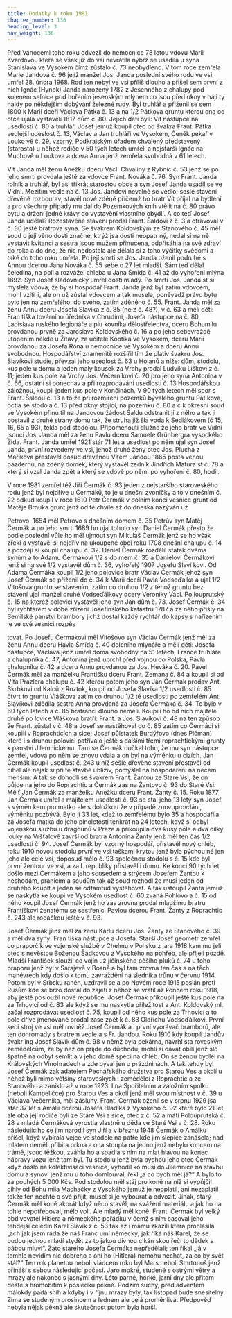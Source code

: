 ```yaml
---
title: Dodatky k roku 1981
chapter_number: 136
heading_level: 3
nav_weight: 136
---
```



Před Vánocemi toho roku odvezli do nemocnice 78 letou vdovu Marii Kvardovou která se však již
do vsi nevrátila nýbrž se usadila u syna Stanislava ve Vysokém čímž zůstalo č. 73 neobydleno.
V tom roce zemřela Marie Jandová č. 96 jejíž manžel Jos. Janda poslední svého rodu ve vsi, umřel
28. února 1968. Rod ten nebyl ve vsi příliš dlouho a přišel sem první z nich Ignác (Hynek) Janda
narozený 1782 z Jesenného z chalupy pod kolenem selnice pod hořením jesenským mlýnem co
jsou před okny v háji ty haldy po někdejším dobývání železné rudy. Byl truhlář a přiženil se sem
1800 k Marii dceři Václava Pátka č. 13 a na 1/2 Pátkova gruntu kterou ona od otce ujala vystavěli
1817 dům č. 80. Jejich děti byli: Vít nástupce na usedlosti č. 80 a truhlář, Josef jemuž koupil otec od
švakra Frant. Pátka vedlejší udeslost č. 13, Václav a Jan truhláři ve Vysokém, Čeněk pekař v Louko­
vě č. 29, vzorný, Podkrajským úřadem chválený představený (starosta) u něhož rodiče v 50 tých
letech umřeli a nejstarši Ignác na Muchově u Loukova a dcera Anna jenž zemřela svobodná v 61
letech.

Vít Janda měl ženu Anežku dceru Václ. Chvaliny z Rybnic č. 53 jenž se po jeho smrti provdala
ještě za vdovce Frant. Nováka č. 76. Syn Frant. Janda rolník a truhlář, byl asi třikrát starostou obce
a syn Josef Janda usadil se ve Vídni.
Mezitím vedle na č. 13 Jos. Jandovi nevalně se vedlo; sešlé stavení dřevěné rozbourav, stavěl nové
zděné přičemž ho bratr Vít přijal na bydlení a pro všechny připady mu dal do Pozemkových knih
vtělit na č. 80 právo bytu a držení jedné krávy do vystavění vlastního obydlí. A co teď Josef Janda
udělal? Rozestavěné stavení prodal Frant. Šaldovi z č. 3 a otravoval v č. 80 ještě bratrova syna. Se
švakrem Koldovským ze Stanového č. 45 měl soud o její věno dosti značné, ktrýž jsa dosti neopatr­
ný, nedal si na ně vystavit kvitanci a sestra jsouc mužem přinucena, odpřisáhla na své zdraví do
roka a do dne, že nic nedostala ale dělala si z toho výčitky svědomí a také do toho roku umřela. Po
její smrti se Jos. Janda oženil podruhé s Annou dcerou Jana Nováka č. 55 sebe o 27 let mladši. Sám
teď dělal čeledína, na poli a rozvážel chleba u Jana Šmída č. 41 až do vyhořeni mlýna 1892. Syn
Josef sladovnický umřel dosti mladý. Po smrti Jos. Janda st si myslela vdova, že by si hospodář
Frant. Janda jenž byl zatím vdovcem, mohl vzíti ji, ale on už zůstal vdovcem a tak musela, poněvadž
právo bytu bylo jen na zemřelého, do svého, zatím zděného č. 55.
Frant. Janda měl za ženu Annu dceru Josefa Slavíka z č. 85 (ne z č. 48?), v č. 63 a měli děti: Fran­
tiška továrního úředníka v Chrudimi, Josefa nástupce na č. 80, Ladislava ruského legionáře a plu­
kovníka dělostřelectva, dceru Bohumilu provdanou prvně za Jaroslava Koldovského č. 16 a po jeho
sebevraždě utopením někde u Žitavy, za učitele Koptíka ve Vysokém, dceru Marii provdanou za
Josefa Róna u nemocnice ve Vysokém a dceru Annu svobodnou. Hospodářství znamenitě rozšířil
tím že plativ švakru Jos. Slavíkovi studie, převzal jeho usedlost č. 63 u Holanů a níže: dům, stodolu,
kus pole u domu a jeden malý kousek za Vrchy prodal Ludvíku Liškovi z č. 11; jeden kus pole za
Vrchy Jos. Večerníkovi č. 20 pro jeho syna Antonína v č. 66, ostatní si ponechav a při rozprodávání
usedlosti č. 13 Hospodářskou záložnou, koupil jeden kus pole v Končinách.
V 90 tých letech měl spor s Frant. Šaldou č. 13 a to že při rozmíření pozemků bývalého gruntu Pát­
kova, octla se stodola č. 13 před okny stojící, na pozemku č. 80 a c k okresní soud ve Vysokém přinu­
til na Jandovou žádost Šaldu odstranit jí z něho a tak ji postavil z druhé strany domu tak, že struha jíž
šla voda k Sedlákovem (č 15, 16, 65 a 93), tekla pod stodolou. Připomenouti dlužno že jeho bratr ve
Vídni jsoucí Jos. Janda měl za ženu Pavlu dceru Samuele Grünbergra vysockého Žida.
Frant. Janda umřel 1921 stár 71 let a usedlost po něm ujal syn Josef Janda, první rozvedený ve vsi,
jehož druhé ženy otec Jos. Plucha z Maříkova přestavěl dosud dřevěnou Vítem Jandou 1865 posta­
venou pazdernu, na zděný domek, který vystavěl zedník Jindřich Matura st č. 78 a který si vzal
Janda zpět a který se vdově po něm, po vyhoření č. 80, hodil.


V roce 1981 zemřel též Jiří Čermák č. 93 jeden z nejstaršího staroveského rodu jenž byl nejdříve
u Čermáků, to je u dnešní zvoničky a to v dnešním č. 22 odkud koupil v roce 1610 Petr Čermák
v dolním konci vesnice grunt od Matěje Brouka grunt jenž od té chvíle až do dneška nazýván už

Petrovo.
1654 měl Petrovo s dnešním domem č. 35 Petrův syn Matěj Čermák a po jeho smrti 1689 ho ujal
tohoto syn Daniel Čermák přesto že podle poslední vůle ho měl ujmout syn Mikuláš Čermák jenž
se ho však zřekl a vystavěl si nejdřív na ukoupené obci roku 1708 dnešní chalupu č. 14 a později si
koupil chalupu č. 32. Daniel Čermák rozdělil statek dvěma synům a to Adamu Čermákovi 1/2 s do­
mem č. 35 a Danielovi Čermákovi jenž si na své 1/2 vystavěl dům č. 36, vyhořelý 1907 Josefu Slaví­
kovi. Od Adama Čermáka koupil 1/2 jeho polovice bratr Václav Čermák jehož syn Josef Čermák se
přiženil do č. 34 k Marii dceři Pavla Vodseďálka a ujal 1/2 Vitošova gruntu se stavením, zatím co
druhou 1/2 z téhož gruntu bez stavení ujal manžel druhé Vodseďálkovy dcery Veroniky Václ. Po­
louprutský č. 15 na kteréž polovici vystavěl jeho syn Jan dům č. 73.
Josef Čermák č. 34 byl rychtářem v době zřízení Josefínského katastru 1787 a za něho přišly na
Semilské panství brambory jichž dostal každý rychtář do kapsy s nařízením je ve své vesnici rozpěs­

tovat.
Po Josefu Čermákovi měl Vitošovo syn Václav Čermák jenž měl za ženu Annu dceru Havla
Šmída č. 40 doleního mlynáře a měli děti: Josefa nástupce, Václava jenž umřel doma svobodný na
51 letech, France truhláře a chalupníka č. 47, Antonína jenž uprchl před vojnou do Polska, Pavla
chalupníka č. 42 a dceru Annu provdanou za Jos. Heváka č. 20.
Pavel Čermák měl za manželku Františku dceru Frant. Zemana č. 84 a koupil si od Víta Prázlera
chalupu č. 42 kterou potom jeho syn Jan Čermák prodav Ant. Skrbkovi od Kalců z Roztok, koupil
od Josefa Slavíka 1/2 usedlosti č. 85 čtvrt to gruntu Vláškova zatím co druhou 1/2 té usedlosti po
zemřelém Ant. Slavíkovi zdědila sestra Anna provdaná za Josefa Čermáka č. 34.
To bylo v 60 tých letech a č. 85 bratranci dlouho neměli. Koupili ho od nich majitelé druhé po­
lovice Vláškova bratří: Frant. a Jos. Slavíkovi č. 48 na ten způsob že Frant. zůstal v č. 48 a Josef se
nastěhoval do č. 85 zatím co Čermáci si koupili v Roprachticích a sice; Josef půlstatek Burdýřovo
(dnes Pičman) které i s druhou polovici patřívalo ještě s dalšími třemi roprachtickými grunty
k panství Jilemnickému. Tam se Čermák dočkal toho, že mu syn nástupce zemřel, vdova po něm se
znovu vdala a on byl na výměnku u cizích.
Jan Čermák koupil usedlost č. 243 u níž sešlé dřevěné stavení přestavěl od cihel ale nějak si při té
stavbě ublíživ, pomýšlel na hospodaření na něčem menším. A tak se dohodli se švakrem Frant.
Žantou ze Staré Vsi, že on půjde na jeho do Roprachtic a Čermák zas na Žantovo č. 93 do Staré Vsi.
Mělť Jan Čermák za manželku Anežku dceru Frant. Žanty č. 15.
Roku 1877 Jan Čermák umřel a majitelem usedlosti č. 93 se stal jeho 13 letý syn Josef s výměn­
kem pro matku ale s doložkou že v případě znovuprovdání, výměnku pozbývá. Bylo jí 33 let, kdež­
to zemřelému bylo 35 a hospodařila za Josefa matka do jeho plnoletosti tenkrát na 24 letech, když
si odbyl vojenskou službu u dragounů v Praze a přikoupila dva kusy pole a dva dílky louky na
Vršťalově završí od bratra Antonína Žanty jenž měl ten čas 1/2 usedlosti č. 94.
Josef Čermák byl vzorný hospodář, přistavěl nový chléb, roku 1910 novou stodolu první ve vsi
taškami krytou jenž byla pýchou né jen jeho ale celé vsi, doposud mělo č. 93 společnou stodolu s
č. 15 kde byl první žentour ve vsi, a za I. republiky přistavěl i domu. Ke konci 90 tých let došlo mezi
Čermákem a jeho sousedem a strýcem Josefem Žantou k neshodám, pranicím a soudům tak až
soud rozhodl že musí jeden od druhého koupit a jeden se odtamtud vystěhovat.
A tak ustoupil Žanta jemuž se naskytla ke koupi ve Vysokém usedlost č. 60 zvaná Pohlovo a č. 15
od něho koupil Josef Čermák jenž ho zas zrovna prodal mladšímu bratru Františkovi ženatému se
sestřenici Pavlou dcerou Frant. Žanty z Roprachtic č. 243 ale rodačkou ještě v č. 93.


Josef Čermák jenž měl za ženu Karlu dceru Jos. Žanty ze Stanového č. 39 a měl dva syny: Fran­
tiška nástupce a Josefa. Starší Josef geometr zemřel co praporčík ve vojenské službě v Chelmu v Pol­
sku z jara 1918 kam mu jeli otec s nevěstou Boženou Šádkovou z Vysokého na pohřeb, ale přijeli
pozdě. Mladší František sloužil co vojín už jičínského pěšího pluků č. 74 u toho praporu jenž byl
v Sarajevě v Bosně a byl tam zrovna ten čas a na těch manévrech kdy došlo k tomu zavraždění ná­
sledníka trůnu v červnu 1914. Potom byl v Srbsku raněn, uzdravil se a po Novém roce 1915 poslán
proti Rusům kde se brzo dostal do zajetí z něhož se vrátil až koncem roku 1918, aby ještě posloužil
nové republice.
Josef Čermák přikoupil ještě kus pole na za Trhovicí od č. 83 ale když se mu naskytla příležitost
a Ant. Koldovský ml. začal rozprodávat usedlost č. 75, koupil od něho kus pole za Trhovicí a to pole
dříve jmenované prodal zase zpět k č. 83 Oldřichu Vodseďálkovi.
První secí stroj ve vsi měl rovněž Josef Čermák a i první vyorávač bramborů, ale ten dohromady
s bratrem vedle a s Fr. Jandou.
Roku 1910 kdy koupil Jandův švakr ing Josef Slavík dům č. 98 v němž byla pekárna, navrhl sta­
roveským zemědělcům, že by než on přijde do důchodu, mohli si dávat obilí jenž šlo špatně na
odbyt semlít a v jeho domě spéci na chléb. On se ženou bydlel na Královských Vinohradech a zde
býval jen o prázdninách. A tak tehdy byl Josef Čermák zakladatelem Pecnářského družstva pro
Starou Ves a okolí u něhož byli mimo většiny staroveských i zemědělci z Roprachtic a ze Stanového
a zaniklo až v roce 1923. I na Spořitelním a záložním spolku (neboli Kampeličce) pro Starou Ves
a okolí jenž měl svou místnost v č. 39 u Václava Večerníka, měl zásluhy.
Frant. Čermák oženil se v srpnu 1929 jsa stár 37 let s Amálii dcerou Josefa Hladíka z Vysokého
č. 92 které bylo 21 let, ale oba její rodiče byli ze Staré Vsi a sice, otec z č. 52 a máti Polouprutská
č. 28 a mladá Čermáková vyrostla vlastně u děda ve Staré Vsi v č. 28. Roku následujícího se jim
narodil syn Jiří a v březnu 1948 Čermák o Amálku přišel, když vybírala vejce ve stodole na patře
kde jim slepice zanášela; nad mlatem neměli přibita prkna a ona stoupla na jedno jenž nebylo
koncem na trámě, jsouc těžkou, zváhla ho a spadla s ním na mlat hlavou na konec nápravy vozu
jenž tam byl.
Tu stodolu jenž byla pýchou jeho otec Čermák když došlo na kolektivisaci vesnice, vyhodil ko­
musi do Jilemnice na stavbu domu a synovi jenž mu u toho domlouval, řekl „a co bych měl já?“
A bylo to za pouhých 5 000 Kčs. Pod stodolou měl stáj pro koně na níž si vypůjčil cihly od Bohu­
mila Machačky z Vysokého jemuž je neoplatil, ani nezaplatil takže ten nechtě o své přijít, musel si
je vybourat a odvozit. Jinak, starý Čermák měl koně akorát když něco stavěl, na svážení materiálu
a jak ho na tohle nepotřeboval, mělo voli. Ale mladý měl koně.
Frant. Čermák byl velký obdivovatel Hitlera a německého pořádku v čemž s ním basoval jeho
tehdejší čeledín Karel Slavík z č. 53 tak až i mámu zkazili která prohlásila „ach jak jsem ráda že náš
Franc umí německy; jak říká náš Karel, že se budou jednou mladí stydět za to jakou divnou cikán­
skou řečí to dědek s bábou mluví“. Zato starého Josefa Čermáka nepředělali; ten říkal „já v tomhle
nevidím nic dobrého a oni ho (Hitlera) nemohu nechat, za co by svět stál?“
Ten rok planetou neboli vládcem roku byl Mars neboli Smrtonoš jenž přináší s sebou následující
počasí. Jaro mokré, studené s ostrými větry a mrazy ale nakonec s jasnými dny. Léto parné, horké,
jarní dny ale přitom deště s hromobitím k posledku pěkné. Podzim suchý, před adventem málokdy
padá sníh a kdyby i v říjnu mrazy byly, tak listopad bude snesitelný. Zima se studeným prosincem
a lednem ale celá proměnlivá. Předpověď nebyla nějak pěkná ale skutečnost potom byla horší.

